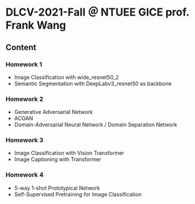 # DLCV-2021-Fall ＠ NTUEE GICE prof. Frank Wang

## Content

### Homework 1 
* Image Classification with wide_resnet50_2
* Semantic Segmentation with DeepLabv3_resnet50 as backbone

### Homework 2
* Generative Adversarial Network
* ACGAN
* Domain-Adversarial Neural Network / Domain Separation Network

### Homework 3
* Image Classification with Vision Transformer
* Image Captioning with Transformer

### Homework 4
* 5-way 1-shot Prototypical Network
* Self-Supervised Pretraining for Image Classification
